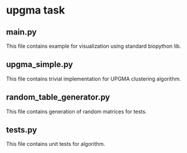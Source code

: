 # upgma task

## main.py 
This file contains example for visualization using standard biopython lib.

## upgma_simple.py
This file contains trivial implementation for UPGMA clustering algorithm.

## random_table_generator.py
This file contains generation of random matrices for tests.

## tests.py
This file contains unit tests for algorithm. 
